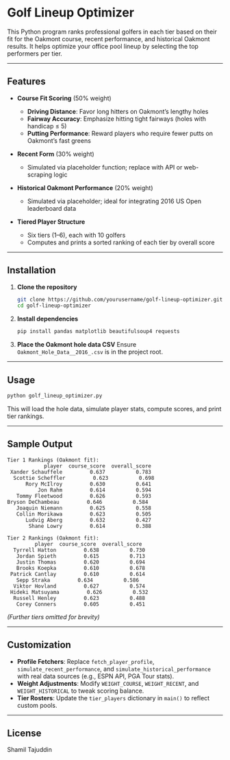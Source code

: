 # Golf Lineup Optimizer

This Python program ranks professional golfers in each tier based on their fit for the Oakmont course, recent performance, and historical Oakmont results. It helps optimize your office pool lineup by selecting the top performers per tier.

---

## Features

* **Course Fit Scoring** (50% weight)

  * **Driving Distance**: Favor long hitters on Oakmont’s lengthy holes
  * **Fairway Accuracy**: Emphasize hitting tight fairways (holes with handicap ≤ 5)
  * **Putting Performance**: Reward players who require fewer putts on Oakmont’s fast greens

* **Recent Form** (30% weight)

  * Simulated via placeholder function; replace with API or web-scraping logic

* **Historical Oakmont Performance** (20% weight)

  * Simulated via placeholder; ideal for integrating 2016 US Open leaderboard data

* **Tiered Player Structure**

  * Six tiers (1–6), each with 10 golfers
  * Computes and prints a sorted ranking of each tier by overall score

---

## Installation

1. **Clone the repository**

   ```bash
   git clone https://github.com/yourusername/golf-lineup-optimizer.git
   cd golf-lineup-optimizer
   ```

2. **Install dependencies**

   ```bash
   pip install pandas matplotlib beautifulsoup4 requests
   ```

3. **Place the Oakmont hole data CSV**
   Ensure `Oakmont_Hole_Data__2016_.csv` is in the project root.

---

## Usage

```bash
python golf_lineup_optimizer.py
```

This will load the hole data, simulate player stats, compute scores, and print tier rankings.

---

## Sample Output

```
Tier 1 Rankings (Oakmont fit):
            player  course_score  overall_score
 Xander Schauffele         0.637          0.783
  Scottie Scheffler         0.623          0.698
      Rory McIlroy         0.630          0.641
          Jon Rahm         0.614          0.594
   Tommy Fleetwood         0.626          0.593
Bryson DeChambeau         0.646          0.584
   Joaquin Niemann         0.625          0.558
   Collin Morikawa         0.623          0.505
      Ludvig Aberg         0.632          0.427
       Shane Lowry         0.614          0.388

Tier 2 Rankings (Oakmont fit):
         player  course_score  overall_score
  Tyrrell Hatton         0.638          0.730
   Jordan Spieth         0.615          0.713
   Justin Thomas         0.620          0.694
   Brooks Koepka         0.610          0.678
 Patrick Cantlay         0.610          0.614
   Sepp Straka         0.634          0.586
  Viktor Hovland         0.627          0.574
 Hideki Matsuyama         0.626          0.532
  Russell Henley         0.623          0.488
   Corey Conners         0.605          0.451
```

*(Further tiers omitted for brevity)*

---

## Customization

* **Profile Fetchers**: Replace `fetch_player_profile`, `simulate_recent_performance`, and `simulate_historical_performance` with real data sources (e.g., ESPN API, PGA Tour stats).
* **Weight Adjustments**: Modify `WEIGHT_COURSE`, `WEIGHT_RECENT`, and `WEIGHT_HISTORICAL` to tweak scoring balance.
* **Tier Rosters**: Update the `tier_players` dictionary in `main()` to reflect custom pools.

---

## License

Shamil Tajuddin
